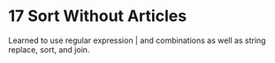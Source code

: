 # 17 Sort Without Articles

Learned to use regular expression | and combinations as well as string replace, sort, and join.
